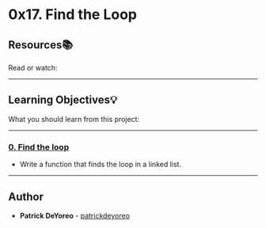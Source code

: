 # 0x17. Find the Loop

## Resources:books:
Read or watch:

---
## Learning Objectives:bulb:
What you should learn from this project:

---

### [0. Find the loop](./0-find_loop.c)
* Write a function that finds the loop in a linked list.

---

## Author
* **Patrick DeYoreo** - [patrickdeyoreo](github.com/patrickdeyoreo)